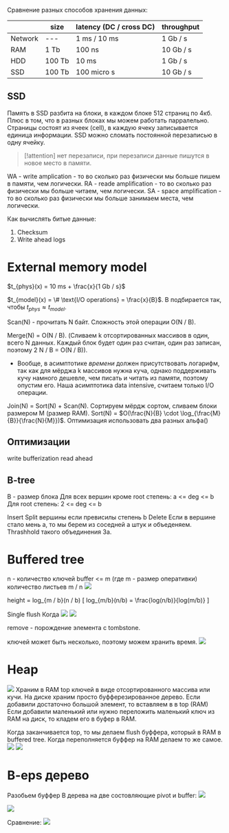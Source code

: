 Сравнение разных способов хранения данных:

|         | size   | latency (DC / cross DC) | throughput |
| ------- | ------ | ----------------------- | ---------- |
| Network | ---    | 1 ms / 10 ms            | 1 Gb / s   |
| RAM     | 1 Tb   | 100 ns                  | 10 Gb / s  |
| HDD     | 100 Tb | 10 ms                   | 1 Gb / s   |
| SSD     | 100 Tb | 100 micro s             | 10 Gb / s  |
## SSD
Память в SSD разбита на блоки, в каждом блоке 512 страниц по 4кб. Плюс в том, что в разных блоках мы можем работать парралельно. Страницы состоят из ячеек (cell), в каждую ячеку записывается единица информации. SSD можно сломать постоянной перезаписью в одну ячейку.
>[!attention]
>нет перезаписи, при перезаписи данные пишутся в новое место в памяти.

WA - write amplication - то во сколько раз физически мы больше пишем в памяти, чем логически. 
RA - reade amplification - то во сколько раз физически мы больше читаем, чем логически.
SA - space amplification - то во сколько раз физически мы больше занимаем места, чем логически.

Как вычислять битые данные:
1) Checksum
2) Write ahead logs

# External memory model
$t_{phys}(x) = 10 ms + \frac{x}{1 Gb / s}$

$t_{model}(x) = \# \text{I/O operations} = \frac{x}{B}$. B подбирается так, чтобы $t_{phys} \approx t_{model}$.

Scan(N) - прочитать N байт. Сложность этой операции O(N / B).

Merge(N) = O(N / B). (Сливаем k отсортированных массивов в один, всего N данных.
Каждый блок будет один раз считан, один раз записан, поэтому 2 N / B = O(N /
B)). 

- Вообще, в асимптотике *времени* должен присутствовать логарифм, так как для
  мёрджа k массивов нужна куча, однако поддерживать кучу намного дешевле, чем
  писать и читать из памяти, поэтому опустим его. Наша асимптотика data
  intensive, считаем только I/O операции.

Join(N) = Sort(N) + Scan(N). Сортируем мёрдж сортом, сливаем блоки размером M
(размер RAM). Sort(N) = $O(\frac{N}{B} \cdot \log_{\frac{M}{B}}{\frac{N}{M}})$.
Оптимизация использовать два разных альфа()
## Оптимизации
write bufferization
read ahead

## B-tree
B - размер блока
Для всех вершин кроме root степень: a <= deg <= b
Для  root степень: 2 <= deg <= b

Insert
Split вершины если превисилы степень b
Delete
Если в вершине стало мень a, то мы берем из соседней a штук и объеденяем. Thrashhold такого объединения 3a.

# Buffered tree
n - количество ключей
buffer <= m (где m - размер оперативки)
количество листьев m / n
![](https://i.imgur.com/cZuDTQT.png)

height = log_{m / b}(n / b)
\[ log_{m/b}(n/b) = \frac{log(n/b)}{log(m/b)} \] 

Single flush
Когда 
![](https://i.imgur.com/h0YiwwA.png)
![](https://i.imgur.com/UIF6j05.png)

remove - порождение элемента с tombstone.

ключей может быть несколько, поэтому можем хранить время.
![](https://i.imgur.com/QTR0H1z.png)


# Heap
![](https://i.imgur.com/Zwvx6RT.png)
Храним в RAM top ключей в виде отсортированного массива или кучи. На диске храним просто буфферезированное дерево.
Если добавили достаточно большой элемент, то вставляем в в top (RAM)
Если добавили маленький или нужно переложить маленький ключ из RAM на диск, то кладем его в буфер в RAM.

Когда заканчивается top, то мы делаем flush буффера, который в RAM в buffered tree.
Когда переполняется буффер на RAM делаем то же самое.
![](https://i.imgur.com/mpMKOWc.png)
![](https://i.imgur.com/igLzypi.png)

# B-eps дерево
Разобьем буффер B дерева на две состовляющие pivot и buffer:
![](https://i.imgur.com/NcSz1db.png)

![](https://i.imgur.com/35hwnof.png)

Сравнение:
![](https://i.imgur.com/qnnffKi.png)
